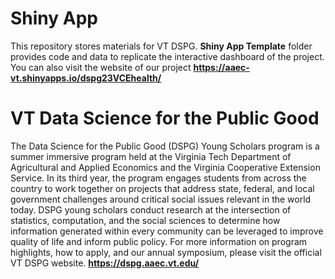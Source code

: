 # Shiny App
This repository stores materials for VT DSPG. **Shiny App Template** folder provides code and data to replicate the interactive dashboard of the project. You can also visit the website of our project **https://aaec-vt.shinyapps.io/dspg23VCEhealth/**


# VT Data Science for the Public Good
The Data Science for the Public Good (DSPG) Young Scholars program is a summer immersive program held at the Virginia Tech Department of Agricultural and Applied Economics and the Virginia Cooperative Extension Service. In its third year, the program engages students from across the country to work together on projects that address state, federal, and local government challenges around critical social issues relevant in the world today. DSPG young scholars conduct research at the intersection of statistics, computation, and the social sciences to determine how information generated within every community can be leveraged to improve quality of life and inform public policy. For more information on program highlights, how to apply, and our annual symposium, please visit the official VT DSPG website.  **https://dspg.aaec.vt.edu/**

